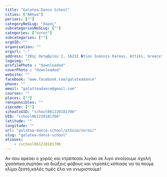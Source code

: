 ```yaml
---
title: "Galatea Dance School"
cities: ["Αθήνα"]
perioxi: [""]
categoryNoSLug: "Χορός"
subcategoriesNoSLug: [""]
categories: ["xoros"]
subcategories: [""]
orgUID: ""
organisation: ""
orgurl: "-"
address: "28ης Οκτωβρίου 2, 16232 �Yios Ioánnis Karéas, Attiki, Greece"
logoimg: ""
profilePhoto : "downloaded"
coverPhoto : "downloaded"
website: ""
facebook: "www.facebook.com/galateadance"
phone: ""
email: "galatteadance@gmail.com"
courses: ""
places: [""]
rensponsibles: ""
zipcode: [""]
schoolsUID: "school061220181706"
UID: "school061220181706"
latitude: ""
longitude: ""
url: "galatea-dance-school/athina/xoros/"
slug: "galatea-dance-school"
aliases:
    - /school061220181706
---
```





Αν σου αρέσει ο χορός και ντρέπεσαι λιγάκι σε λιγο ανοίγουμε σχολή χασάπικο,συρτάκι να διώξεις φόβους και ντροπές κόπιασε να τα πούμε κλίμα ζεστό,καλές τιμές έλα να γνωριστούμε!